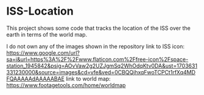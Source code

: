 # ISS-Location
This project shows some code that tracks the location of the ISS over the earth in terms of the world map.

I do not own any of the images shown in the repository
link to ISS icon: https://www.google.com/url?sa=i&url=https%3A%2F%2Fwww.flaticon.com%2Ffree-icon%2Fspace-station_1945842&psig=AOvVaw2g2UZJgmSq2WhOdqKtv0DA&ust=1703631331230000&source=images&cd=vfe&ved=0CBQQjhxqFwoTCPCt1rfXq4MDFQAAAAAdAAAAABAE
link to world map: https://www.footagetools.com/home/worldmap
